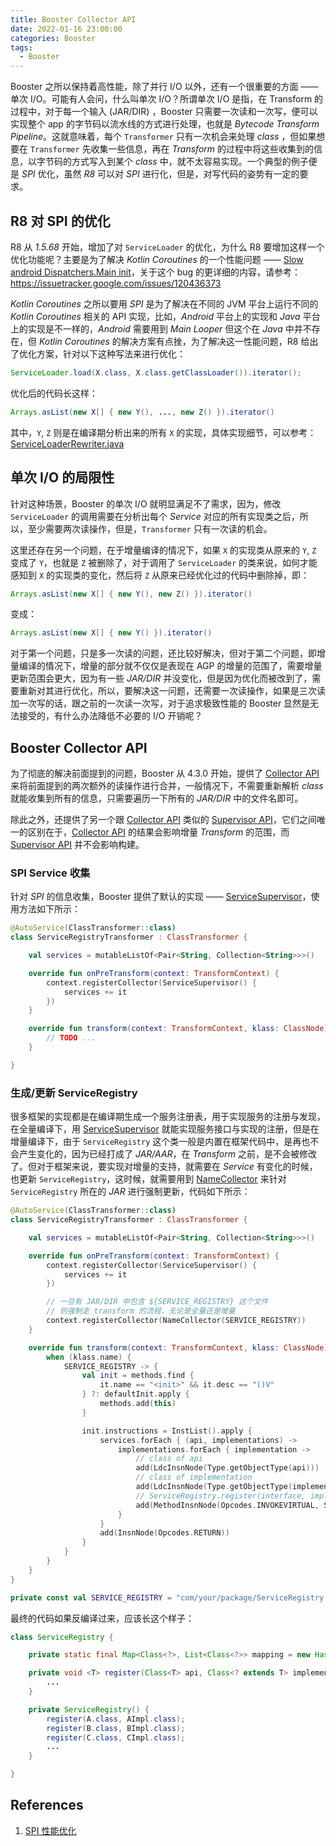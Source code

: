 ```yaml
---
title: Booster Collector API
date: 2022-01-16 23:00:00
categories: Booster
tags:
  - Booster
---
```


Booster 之所以保持着高性能，除了并行 I/O 以外，还有一个很重要的方面 —— 单次 I/O。可能有人会问，什么叫单次 I/O？所谓单次 I/O 是指，在 Transform 的过程中，对于每一个输入 (JAR/DIR) ，Booster 只需要一次读和一次写，便可以实现整个 app 的字节码以流水线的方式进行处理，也就是 *Bytecode Transform Pipeline*。这就意味着，每个 `Transformer` 只有一次机会来处理 *class* ，但如果想要在 `Transformer` 先收集一些信息，再在 *Transform* 的过程中将这些收集到的信息，以字节码的方式写入到某个 *class* 中，就不太容易实现。一个典型的例子便是 *SPI* 优化，虽然 *R8* 可以对 *SPI* 进行化，但是，对写代码的姿势有一定的要求。

## R8 对 SPI 的优化

R8 从 *1.5.68* 开始，增加了对 `ServiceLoader` 的优化，为什么 R8 要增加这样一个优化功能呢？主要是为了解决 *Kotlin Coroutines* 的一个性能问题 —— [Slow android Dispatchers.Main init](https://github.com/Kotlin/kotlinx.coroutines/issues/878)，关于这个 bug 的更详细的内容，请参考：https://issuetracker.google.com/issues/120436373

*Kotlin Coroutines* 之所以要用 *SPI* 是为了解决在不同的 JVM 平台上运行不同的 *Kotlin Coroutines* 相关的 API 实现，比如，*Android* 平台上的实现和 *Java* 平台上的实现是不一样的，*Android* 需要用到 *Main Looper* 但这个在 *Java* 中并不存在，但 *Kotlin Coroutines* 的解决方案有点挫，为了解决这一性能问题，R8 给出了优化方案，针对以下这种写法来进行优化：

```java
ServiceLoader.load(X.class, X.class.getClassLoader()).iterator();
```

优化后的代码长这样：

```java
Arrays.asList(new X[] { new Y(), ..., new Z() }).iterator()
```

其中，`Y`, `Z` 则是在编译期分析出来的所有 `X` 的实现，具体实现细节，可以参考：[ServiceLoaderRewriter.java](https://r8.googlesource.com/r8/+/refs/heads/main/src/main/java/com/android/tools/r8/ir/optimize/ServiceLoaderRewriter.java)

## 单次 I/O 的局限性

针对这种场景，Booster 的单次 I/O 就明显满足不了需求，因为，修改 `ServiceLoader` 的调用需要在分析出每个 *Service* 对应的所有实现类之后，所以，至少需要两次读操作，但是，`Transformer` 只有一次读的机会。

这里还存在另一个问题，在于增量编译的情况下，如果 `X` 的实现类从原来的 `Y`, `Z` 变成了 `Y`，也就是 `Z` 被删除了，对于调用了 `ServiceLoader` 的类来说，如何才能感知到 `X` 的实现类的变化，然后将 `Z` 从原来已经优化过的代码中删除掉，即：

```java
Arrays.asList(new X[] { new Y(), new Z() }).iterator()
```

变成：

```java
Arrays.asList(new X[] { new Y() }).iterator()
```

对于第一个问题，只是多一次读的问题，还比较好解决，但对于第二个问题，即增量编译的情况下，增量的部分就不仅仅是表现在 AGP 的增量的范围了，需要增量更新范围会更大，因为有一些 *JAR/DIR* 并没变化，但是因为优化而被改到了，需要重新对其进行优化，所以，要解决这一问题，还需要一次读操作，如果是三次读加一次写的话，跟之前的一次读一次写，对于追求极致性能的 Booster 显然是无法接受的，有什么办法降低不必要的 I/O 开销呢？

## Booster Collector API

为了彻底的解决前面提到的问题，Booster 从 4.3.0 开始，提供了 [Collector API](https://github.com/didi/booster/blob/master/booster-transform-spi/src/main/kotlin/com/didiglobal/booster/transform/Collector.kt) 来将前面提到的两次额外的读操作进行合并，一般情况下，不需要重新解析 *class* 就能收集到所有的信息，只需要遍历一下所有的 *JAR/DIR* 中的文件名即可。

除此之外，还提供了另一个跟 [Collector API](https://github.com/didi/booster/blob/master/booster-transform-spi/src/main/kotlin/com/didiglobal/booster/transform/Collector.kt) 类似的 [Supervisor API](https://github.com/didi/booster/blob/master/booster-transform-spi/src/main/kotlin/com/didiglobal/booster/transform/Collector.kt#L23)，它们之间唯一的区别在于，[Collector API](https://github.com/didi/booster/blob/master/booster-transform-spi/src/main/kotlin/com/didiglobal/booster/transform/Collector.kt#L7) 的结果会影响增量 *Transform* 的范围，而 [Supervisor API](https://github.com/didi/booster/blob/master/booster-transform-spi/src/main/kotlin/com/didiglobal/booster/transform/Collector.kt#L23) 并不会影响构建。

### SPI Service 收集

针对 *SPI* 的信息收集，Booster 提供了默认的实现 —— [ServiceSupervisor](https://github.com/didi/booster/blob/master/booster-transform-util/src/main/kotlin/com/didiglobal/booster/transform/util/Supervisors.kt#L55)，使用方法如下所示：

```kotlin
@AutoService(ClassTransformer::class)
class ServiceRegistryTransformer : ClassTransformer {

    val services = mutableListOf<Pair<String, Collection<String>>>()

    override fun onPreTransform(context: TransformContext) {
        context.registerCollector(ServiceSupervisor() {
            services += it
        })
    }

    override fun transform(context: TransformContext, klass: ClassNode) = klass.apply {
        // TODO ...
    }

}
```

### 生成/更新 ServiceRegistry

很多框架的实现都是在编译期生成一个服务注册表，用于实现服务的注册与发现，在全量编译下，用 [ServiceSupervisor](https://github.com/didi/booster/blob/master/booster-transform-util/src/main/kotlin/com/didiglobal/booster/transform/util/Supervisors.kt#L55) 就能实现服务接口与实现的注册，但是在增量编译下，由于 `ServiceRegistry` 这个类一般是内置在框架代码中，是再也不会产生变化的，因为已经打成了 *JAR/AAR*，在 *Transform* 之前，是不会被修改了。但对于框架来说，要实现对增量的支持，就需要在 *Service* 有变化的时候，也更新 `ServiceRegistry`，这时候，就需要用到 [NameCollector](https://github.com/didi/booster/blob/master/booster-transform-util/src/main/kotlin/com/didiglobal/booster/transform/util/Collectors.kt#L53) 来针对 `ServiceRegistry` 所在的 *JAR* 进行强制更新，代码如下所示：

```kotlin
@AutoService(ClassTransformer::class)
class ServiceRegistryTransformer : ClassTransformer {

    val services = mutableListOf<Pair<String, Collection<String>>>()

    override fun onPreTransform(context: TransformContext) {
        context.registerCollector(ServiceSupervisor() {
            services += it
        })

        // 一旦有 JAR/DIR 中包含 ${SERVICE_REGISTRY} 这个文件
        // 则强制走 transform 的流程，无论是全量还是增量
        context.registerCollector(NameCollector(SERVICE_REGISTRY))
    }

    override fun transform(context: TransformContext, klass: ClassNode) = klass.apply {
        when (klass.name) {
            SERVICE_REGISTRY -> {
                val init = methods.find {
                    it.name == "<init>" && it.desc == "()V"
                } ?: defaultInit.apply {
                    methods.add(this)
                }

                init.instructions = InstList().apply {
                    services.forEach { (api, implementations) ->
                        implementations.forEach { implementation ->
                            // class of api
                            add(LdcInsnNode(Type.getObjectType(api)))
                            // class of implementation
                            add(LdcInsnNode(Type.getObjectType(implementation)))
                            // ServiceRegistry.register(interface, implementation)
                            add(MethodInsnNode(Opcodes.INVOKEVIRTUAL, SERVICE_REGISTRY, "register", "(Ljava/lang/Class;Ljava/lang/Class;)"))
                        }
                    }
                    add(InsnNode(Opcodes.RETURN))
                }
            }
        }
    }
}

private const val SERVICE_REGISTRY = "com/your/package/ServiceRegistry.class"
```

最终的代码如果反编译过来，应该长这个样子：

```java
class ServiceRegistry {

    private static final Map<Class<?>, List<Class<?>> mapping = new HashMap<>();

    private void <T> register(Class<T> api, Class<? extends T> implementation) {
        ...
    }

    private ServiceRegistry() {
        register(A.class, AImpl.class);
        register(B.class, BImpl.class);
        register(C.class, CImpl.class);
        ...
    }

}
```

## References

1. [SPI 性能优化](/2020/01/23/service-provider-interface-optimization/)

